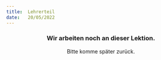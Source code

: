 ```yaml
---
title:  Lehrerteil
date:   20/05/2022
---
```


### <center>Wir arbeiten noch an dieser Lektion.</center>
<center>Bitte komme später zurück.</center>